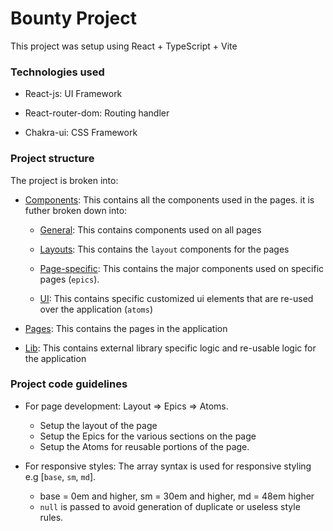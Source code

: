 # Bounty Project

This project was setup using React + TypeScript + Vite

### Technologies used

- React-js: UI Framework

- React-router-dom: Routing handler

- Chakra-ui: CSS Framework

### Project structure

The project is broken into:

- [Components](/src/components/): This contains all the components used in the pages. it is futher broken down into:

  - [General](/src//components/general/): This contains components used on all pages

  - [Layouts](/src//components/layouts/): This contains the `layout` components for the pages

  - [Page-specific](/src//components/page-specific/): This contains the major components used on specific pages (`epics`).

  - [UI](/src//components/ui/): This contains specific customized ui elements that are re-used over the application (`atoms`)

- [Pages](/src/pages/): This contains the pages in the application

- [Lib](/src/lib/): This contains external library specific logic and re-usable logic for the application

### Project code guidelines

- For page development: Layout => Epics => Atoms.

  - Setup the layout of the page
  - Setup the Epics for the various sections on the page
  - Setup the Atoms for reusable portions of the page.

- For responsive styles: The array syntax is used for responsive styling e.g [`base`, `sm`, `md`].
  - base = 0em and higher, sm = 30em and higher, md = 48em higher
  - `null` is passed to avoid generation of duplicate or useless style rules.
